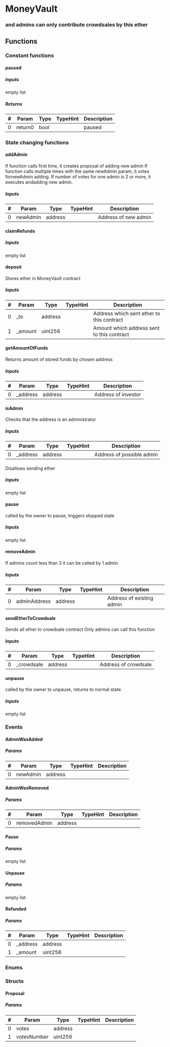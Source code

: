 












# MoneyVault

### and admins can only contribute crowdsales by this ether



## Functions



### Constant functions

#### paused




##### Inputs

empty list


##### Returns

|#  |Param|Type|TypeHint|Description|
|---|-----|----|--------|-----------|
|0|return0|bool||paused|






### State changing functions

#### addAdmin

If function calls first time, it creates proposal of adding new admin
If function calls multiple times with the same newAdmin param, it votes fornewAdmin adding. If number of votes for one admin is 2 or more, it executes andadding new admin.

##### Inputs

|#  |Param|Type|TypeHint|Description|
|---|-----|----|--------|-----------|
|0|newAdmin|address||            Address of new admin|


#### claimRefunds




##### Inputs

empty list


#### deposit

Stores ether in MoneyVault contract


##### Inputs

|#  |Param|Type|TypeHint|Description|
|---|-----|----|--------|-----------|
|0|_to|address||     Address which sent ether to this contract|
|1|_amount|uint256|| Amount which address sent to this contract|


#### getAmountOfFunds

Returns amount of stored funds by chosen address


##### Inputs

|#  |Param|Type|TypeHint|Description|
|---|-----|----|--------|-----------|
|0|_address|address||Address of investor|


#### isAdmin

Checks that the address is an administrator


##### Inputs

|#  |Param|Type|TypeHint|Description|
|---|-----|----|--------|-----------|
|0|_address|address||            Address of possible admin|


#### 

Disallows sending ether


##### Inputs

empty list


#### pause

called by the owner to pause, triggers stopped state


##### Inputs

empty list


#### removeAdmin

If admins count less than 3 it can be called by 1 admin


##### Inputs

|#  |Param|Type|TypeHint|Description|
|---|-----|----|--------|-----------|
|0|adminAddress|address||        Address of existing admin|


#### sendEtherToCrowdsale

Sends all ether to crowdsale contract
Only admins can call this function

##### Inputs

|#  |Param|Type|TypeHint|Description|
|---|-----|----|--------|-----------|
|0|_crowdsale|address||Address of crowdsale|


#### unpause

called by the owner to unpause, returns to normal state


##### Inputs

empty list






### Events

#### AdminWasAdded




##### Params

|#  |Param|Type|TypeHint|Description|
|---|-----|----|--------|-----------|
|0|newAdmin|address|||


#### AdminWasRemoved




##### Params

|#  |Param|Type|TypeHint|Description|
|---|-----|----|--------|-----------|
|0|removedAdmin|address|||


#### Pause




##### Params

empty list


#### Unpause




##### Params

empty list


#### Refunded




##### Params

|#  |Param|Type|TypeHint|Description|
|---|-----|----|--------|-----------|
|0|_address|address|||
|1|_amount|uint256|||





### Enums




### Structs

#### Proposal




##### Params

|#  |Param|Type|TypeHint|Description|
|---|-----|----|--------|-----------|
|0|votes|address|||
|1|votesNumber|uint256|||





